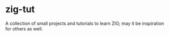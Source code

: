 # zig-tut
A collection of small projects and tutorials to learn ZIG; may it be inspiration for others as well.

